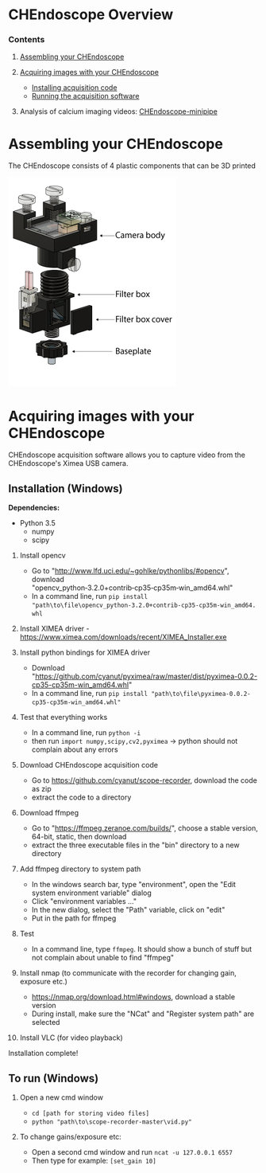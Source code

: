 # CHEndoscope Overview
### Contents
1. [Assembling your CHEndoscope](#assembling-your-chendoscope)
2. [Acquiring images with your CHEndoscope](#acquiring-images-with-your-chendoscope) 
	- [Installing acquisition code](#installation-windows)
	- [Running the acquisition software](#to-run-windows)


3. Analysis of calcium imaging videos: [CHEndoscope-minipipe](https://github.com/jf-lab/chendoscope-minipipe)

# Assembling your CHEndoscope
The CHEndoscope consists of 4 plastic components that can be 3D printed

![3D printed components of the CHEndoscope](printed-parts.png)

# Acquiring images with your CHEndoscope

CHEndoscope acquisition software allows you to capture video from the CHEndoscope's Ximea USB camera.

## Installation (Windows)

**Dependencies:**

- Python 3.5
  - numpy
  - scipy

1. Install opencv
	- Go to "http://www.lfd.uci.edu/~gohlke/pythonlibs/#opencv", download "opencv_python‑3.2.0+contrib‑cp35‑cp35m‑win_amd64.whl"
	- In a command line, run 
		`pip install "path\to\file\opencv_python‑3.2.0+contrib‑cp35‑cp35m‑win_amd64.whl`

2. Install XIMEA driver - https://www.ximea.com/downloads/recent/XIMEA_Installer.exe

3. Install python bindings for XIMEA driver
	- Download "https://github.com/cyanut/pyximea/raw/master/dist/pyximea-0.0.2-cp35-cp35m-win_amd64.whl"
	- In a command line, run
		`pip install "path\to\file\pyximea-0.0.2-cp35-cp35m-win_amd64.whl"`

4. Test that everything works
	- In a command line, run
		`python -i`
	- then run
		`import numpy,scipy,cv2,pyximea`
	-> python should not complain about any errors

5. Download CHEndoscope acquisition code
	- Go to https://github.com/cyanut/scope-recorder, download the code as zip
	- extract the code to a directory 

6. Download ffmpeg
	- Go to "https://ffmpeg.zeranoe.com/builds/", choose a stable version, 64-bit, static, then download
	- extract the three executable files in the "bin" directory to a new directory

7. Add ffmpeg directory to system path
	- In the windows search bar, type "environment", open the "Edit system environment variable" dialog
	- Click "environment variables ..."
	- In the new dialog, select the "Path" variable, click on "edit"
	- Put in the path for ffmpeg
8. Test
	- In a command line, type `ffmpeg`. It should show a bunch of stuff but not complain about unable to find "ffmpeg"

9. Install nmap (to communicate with the recorder for changing gain, exposure etc.)
	- https://nmap.org/download.html#windows, download a stable version
	- During install, make sure the "NCat" and "Register system path" are selected

10. Install VLC (for video playback)

Installation complete!

## To run (Windows)

1. Open a new cmd window
    - `cd [path for storing video files]`
    - `python "path\to\scope-recorder-master\vid.py"`

2. To change gains/exposure etc:
    - Open a second cmd window and run 
		`ncat -u 127.0.0.1 6557`
    - Then type for example:
		`[set_gain 10]`

